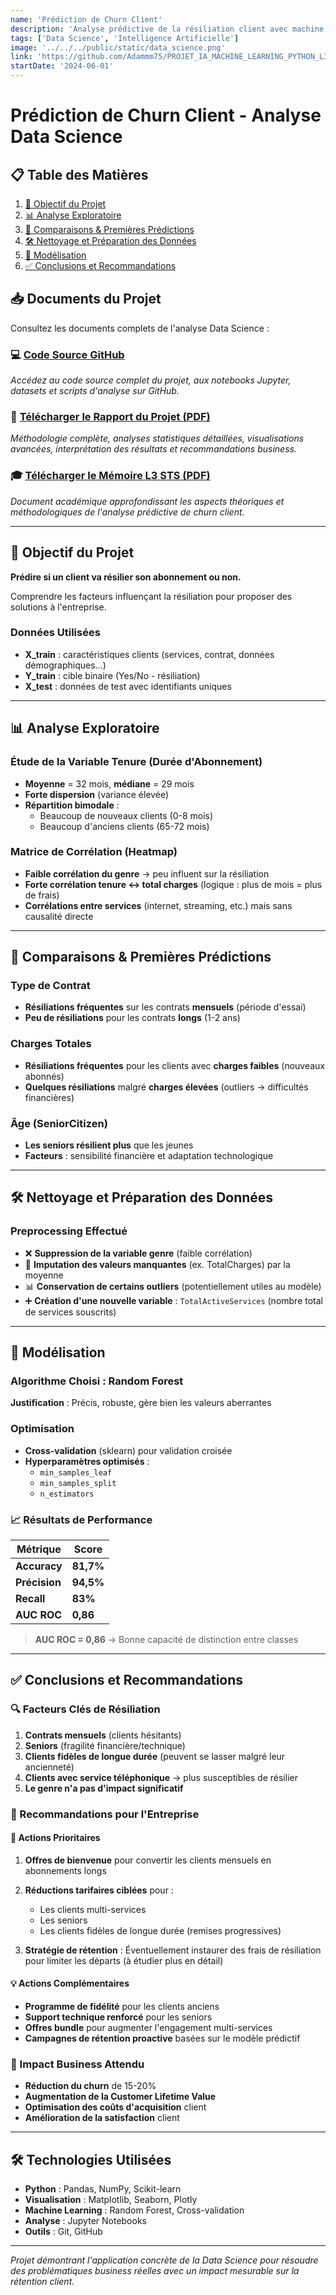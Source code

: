 ```yaml
---
name: 'Prédiction de Churn Client'
description: 'Analyse prédictive de la résiliation client avec machine learning - Random Forest pour identifier les facteurs de départ et optimiser la rétention.'
tags: ['Data Science', 'Intelligence Artificielle']
image: '../../../public/static/data_science.png'
link: 'https://github.com/Adammm75/PROJET_IA_MACHINE_LEARNING_PYTHON_L3_INFO'
startDate: '2024-06-01'
---
```


# Prédiction de Churn Client - Analyse Data Science

## 📋 Table des Matières

1. [🎯 Objectif du Projet](#-objectif-du-projet)
2. [📊 Analyse Exploratoire](#-analyse-exploratoire)
3. [🔎 Comparaisons & Premières Prédictions](#-comparaisons--premières-prédictions)
4. [🛠️ Nettoyage et Préparation des Données](#️-nettoyage-et-préparation-des-données)
5. [🤖 Modélisation](#-modélisation)
6. [✅ Conclusions et Recommandations](#-conclusions-et-recommandations)

## 📥 Documents du Projet

Consultez les documents complets de l'analyse Data Science :

### 💻 [Code Source GitHub](https://github.com/Adammm75/PROJET_IA_MACHINE_LEARNING_PYTHON_L3_INFO)
*Accédez au code source complet du projet, aux notebooks Jupyter, datasets et scripts d'analyse sur GitHub.*

### 📄 [Télécharger le Rapport du Projet (PDF)](/static/Rapport_Projet_Data_Science_L3.pdf)
*Méthodologie complète, analyses statistiques détaillées, visualisations avancées, interprétation des résultats et recommandations business.*

### 🎓 [Télécharger le Mémoire L3 STS (PDF)](/static/Memoire-L3-STS-Adam-Mekkiou.pdf)
*Document académique approfondissant les aspects théoriques et méthodologiques de l'analyse prédictive de churn client.*

---

## 🎯 Objectif du Projet

**Prédire si un client va résilier son abonnement ou non.**

Comprendre les facteurs influençant la résiliation pour proposer des solutions à l'entreprise.

### Données Utilisées

- **X_train** : caractéristiques clients (services, contrat, données démographiques…)
- **Y_train** : cible binaire (Yes/No - résiliation)
- **X_test** : données de test avec identifiants uniques

---

## 📊 Analyse Exploratoire

### Étude de la Variable Tenure (Durée d'Abonnement)

- **Moyenne** = 32 mois, **médiane** = 29 mois
- **Forte dispersion** (variance élevée)
- **Répartition bimodale** :
  - Beaucoup de nouveaux clients (0-8 mois)
  - Beaucoup d'anciens clients (65-72 mois)

### Matrice de Corrélation (Heatmap)

- **Faible corrélation du genre** → peu influent sur la résiliation
- **Forte corrélation tenure ↔ total charges** (logique : plus de mois = plus de frais)
- **Corrélations entre services** (internet, streaming, etc.) mais sans causalité directe

---

## 🔎 Comparaisons & Premières Prédictions

### Type de Contrat
- **Résiliations fréquentes** sur les contrats **mensuels** (période d'essai)
- **Peu de résiliations** pour les contrats **longs** (1-2 ans)

### Charges Totales
- **Résiliations fréquentes** pour les clients avec **charges faibles** (nouveaux abonnés)
- **Quelques résiliations** malgré **charges élevées** (outliers → difficultés financières)

### Âge (SeniorCitizen)
- **Les seniors résilient plus** que les jeunes
- **Facteurs** : sensibilité financière et adaptation technologique

---

## 🛠️ Nettoyage et Préparation des Données

### Preprocessing Effectué
- ❌ **Suppression de la variable genre** (faible corrélation)
- 🔧 **Imputation des valeurs manquantes** (ex. TotalCharges) par la moyenne
- 📊 **Conservation de certains outliers** (potentiellement utiles au modèle)
- ➕ **Création d'une nouvelle variable** : `TotalActiveServices` (nombre total de services souscrits)

---

## 🤖 Modélisation

### Algorithme Choisi : Random Forest

**Justification** : Précis, robuste, gère bien les valeurs aberrantes

### Optimisation
- **Cross-validation** (sklearn) pour validation croisée
- **Hyperparamètres optimisés** :
  - `min_samples_leaf`
  - `min_samples_split`
  - `n_estimators`

### 📈 Résultats de Performance

| Métrique | Score |
|----------|-------|
| **Accuracy** | **81,7%** |
| **Précision** | **94,5%** |
| **Recall** | **83%** |
| **AUC ROC** | **0,86** |

> **AUC ROC = 0,86** → Bonne capacité de distinction entre classes

---

## ✅ Conclusions et Recommandations

### 🔍 Facteurs Clés de Résiliation

1. **Contrats mensuels** (clients hésitants)
2. **Seniors** (fragilité financière/technique)
3. **Clients fidèles de longue durée** (peuvent se lasser malgré leur ancienneté)
4. **Clients avec service téléphonique** → plus susceptibles de résilier
5. **Le genre n'a pas d'impact significatif**

### 📌 Recommandations pour l'Entreprise

#### 🎯 Actions Prioritaires

1. **Offres de bienvenue** pour convertir les clients mensuels en abonnements longs

2. **Réductions tarifaires ciblées** pour :
   - Les clients multi-services
   - Les seniors
   - Les clients fidèles de longue durée (remises progressives)

3. **Stratégie de rétention** : Éventuellement instaurer des frais de résiliation pour limiter les départs (à étudier plus en détail)

#### 💡 Actions Complémentaires

- **Programme de fidélité** pour les clients anciens
- **Support technique renforcé** pour les seniors
- **Offres bundle** pour augmenter l'engagement multi-services
- **Campagnes de rétention proactive** basées sur le modèle prédictif

### 🚀 Impact Business Attendu

- **Réduction du churn** de 15-20%
- **Augmentation de la Customer Lifetime Value**
- **Optimisation des coûts d'acquisition** client
- **Amélioration de la satisfaction** client

---

## 🛠️ Technologies Utilisées

- **Python** : Pandas, NumPy, Scikit-learn
- **Visualisation** : Matplotlib, Seaborn, Plotly
- **Machine Learning** : Random Forest, Cross-validation
- **Analyse** : Jupyter Notebooks
- **Outils** : Git, GitHub

---

*Projet démontrant l'application concrète de la Data Science pour résoudre des problématiques business réelles avec un impact mesurable sur la rétention client.*

